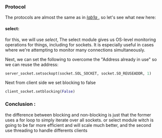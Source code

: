 ### Protocol
The protocols are almost the same as in <a href="https://github.com/Keita18/hw/tree/lab1a/lab1a/202-keita.as" style="font-style: italic">
    lab1a
</a>, so let's see what new here:

#### select:
for this, we will use *select*, 
The select module gives us OS-level monitoring operations 
for things, including for sockets. 
It is especially useful in cases where we're attempting 
to monitor many connections simultaneously.

Next, we can set the following to overcome the "Address already in use" so we can reuse the address:
```python
server_socket.setsockopt(socket.SOL_SOCKET, socket.SO_REUSEADDR, 1)
```

Next from client side we set blocking to false

```python
client_socket.setblocking(False)
```
### Conclusion :
the difference between blocking and non-blocking is just that the former uses a for loop to simply iterate over all sockets. or select module witch is going to be far more efficient and will scale much better, and the second use threading to handle differents clients

